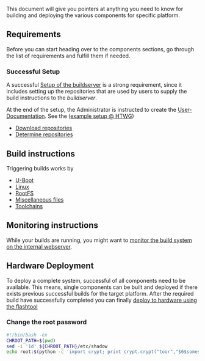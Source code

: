 This document will give you pointers at anything you need to know for building
and deploying the various components for specific platform.

## Requirements
Before you can start heading over to the components sections, go through the
list of requirements and fulfill them if needed.

### Successful Setup
A successful [Setup of the buildserver](../setup/home.md) is a strong requirement, since
it includes setting up the repositories that are used by users to supply the
build instructions to the *buildserver*.

At the end of the setup, the Administrator is instructed to create the
[User-Documentation](../setup/user-documentation.md#Repositories). See the ([example setup @ HTWG](../setup/examples/user-documentation.md))


* [Download repositories](../usage/common/checkout-repositories.md)
* [Determine repositories](../usage/common/checkout-repositories.md)

## Build instructions
Triggering builds works by 

* [U-Boot](../usage/uboot.md)
* [Linux](../usage/linux.md)
* [RootFS](../usage/rootfs.md)
* [Miscellaneous files](../usage/misc.md)
* [Toolchains](../usage/toolchains.md)

## Monitoring instructions
While your builds are running, you might want to 
[monitor the build system on the internal
webserver](../usage/common/build-monitoring.md).

## Hardware Deployment
To deploy a complete system, successful of all components need to be available.
This means, single components can be built and deployed if there exists
previous successful builds for the target platform. After the required build
have successfully completed you can finally 
[deploy to hardware using the flashtool](../usage/flashtool.md)

### Change the root password

```bash
#!/bin/bash -ex
CHROOT_PATH=$(pwd)
sed -i '1d' ${CHROOT_PATH}/etc/shadow
echo root:$(python -c 'import crypt; print crypt.crypt("toor","$6$somesalt$")'):10770:0::::: >> ${CHROOT_PATH}/etc/shadow
```
